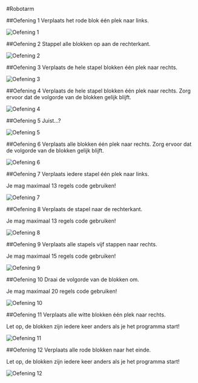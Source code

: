 #Robotarm

##Oefening 1
Verplaats het rode blok één plek naar links.

![Oefening 1](https://github.com/davinci-ao/robotarm/readme/exercise1.png)

##Oefening 2
Stappel alle blokken op aan de rechterkant.

![Oefening 2](https://github.com/davinci-ao/robotarm/readme/exercise2.png)

##Oefening 3
Verplaats de hele stapel blokken één plek naar rechts.

![Oefening 3](https://github.com/davinci-ao/robotarm/readme/exercise3.png)

##Oefening 4
Verplaats de hele stapel blokken één plek naar rechts. Zorg ervoor dat de volgorde van de blokken gelijk blijft.

![Oefening 4](https://github.com/davinci-ao/robotarm/readme/exercise4.png)

##Oefening 5
Juist...?

![Oefening 5](https://github.com/davinci-ao/robotarm/readme/exercise5.png)

##Oefening 6
Verplaats alle blokken één plek naar rechts. Zorg ervoor dat de volgorde van de blokken gelijk blijft. 

![Oefening 6](https://github.com/davinci-ao/robotarm/readme/exercise6.png)

##Oefening 7
Verplaats iedere stapel één plek naar links.

Je mag maximaal 13 regels code gebruiken!

![Oefening 7](https://github.com/davinci-ao/robotarm/readme/exercise7.png)

##Oefening 8
Verplaats de stapel naar de rechterkant.

Je mag maximaal 13 regels code gebruiken!

![Oefening 8](https://github.com/davinci-ao/robotarm/readme/exercise8.png)

##Oefening 9
Verplaats alle stapels vijf stappen naar rechts.

Je mag maximaal 15 regels code gebruiken!

![Oefening 9](https://github.com/davinci-ao/robotarm/readme/exercise9.png)

##Oefening 10
Draai de volgorde van de blokken om.

Je mag maximaal 20 regels code gebruiken!

![Oefening 10](https://github.com/davinci-ao/robotarm/readme/exercise10.png)

##Oefening 11
Verplaats alle witte blokken één plek naar rechts. 

Let op, de blokken zijn iedere keer anders als je het programma start!

![Oefening 11](https://github.com/davinci-ao/robotarm/readme/exercise11.png)

##Oefening 12
Verplaats alle rode blokken naar het einde.

Let op, de blokken zijn iedere keer anders als je het programma start!

![Oefening 12](https://github.com/davinci-ao/robotarm/readme/exercise12.png)
